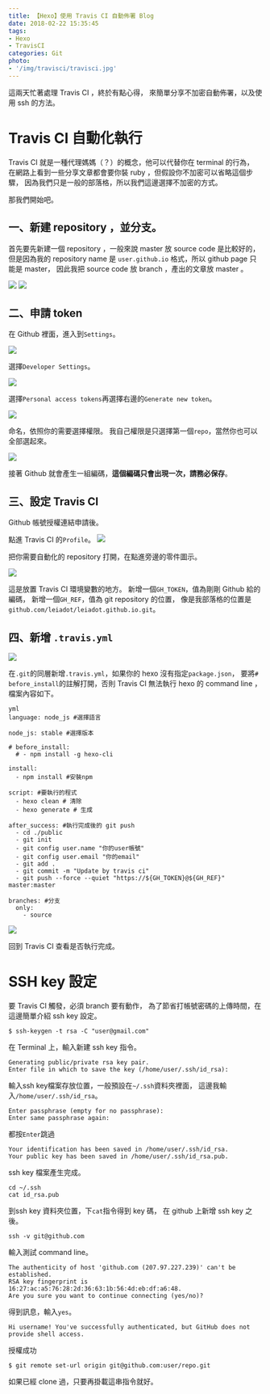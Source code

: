 ```yaml
---
title: 【Hexo】使用 Travis CI 自動佈署 Blog
date: 2018-02-22 15:35:45
tags:
- Hexo
- TravisCI
categories: Git
photo:
- '/img/travisci/travisci.jpg'
---
```


這兩天忙著處理 Travis CI ，終於有點心得，
來簡單分享不加密自動佈署，以及使用 ssh 的方法。

<!-- more -->

# Travis CI 自動化執行

Travis CI 就是一種代理媽媽（？）的概念，他可以代替你在 terminal 的行為，
在網路上看到一些分享文章都會要你裝 ruby ，但假設你不加密可以省略這個步驟，
因為我們只是一般的部落格，所以我們這邊選擇不加密的方式。

那我們開始吧。

## 一、新建 repository ，並分支。

首先要先新建一個 repository ，一般來說 master 放 source code 是比較好的，
但是因為我的 repository name 是 `user.github.io` 格式，所以 github page 只能是 master，
因此我把 source code 放 branch ，產出的文章放 master 。

![](/img/travisci/step01.png)
![](/img/travisci/step02.png)

## 二、申請 token

在 Github 裡面，進入到`Settings`。

![](/img/travisci/step03.png)

選擇`Developer Settings`。

![](/img/travisci/step04.png)

選擇`Personal access tokens`再選擇右邊的`Generate new token`。

![](/img/travisci/step05.png)

命名，依照你的需要選擇權限。
我自己權限是只選擇第一個`repo`，當然你也可以全部選起來。

![](/img/travisci/step06.png)

接著 Github 就會產生一組編碼，**這個編碼只會出現一次，請務必保存**。

## 三、設定 Travis CI

Github 帳號授權連結申請後。

點進 Travis CI 的`Profile`。
![](/img/travisci/step07.png)

把你需要自動化的 repository 打開，在點進旁邊的零件圖示。

![](/img/travisci/step08.png)

這是放置 Travis CI 環境變數的地方。 
新增一個`GH_TOKEN`，值為剛剛 Github 給的編碼，
新增一個`GH_REF`，值為 git repository 的位置，
像是我部落格的位置是`github.com/leiadot/leiadot.github.io.git`。

## 四、新增 `.travis.yml`

![](/img/travisci/step09.png)


在`.git`的同層新增`.travis.yml`，如果你的 hexo 沒有指定`package.json`，
要將`# before_install`的註解打開，否則 Travis CI 無法執行 hexo 的 command line ，檔案內容如下。

```
yml
language: node_js #選擇語言

node_js: stable #選擇版本

# before_install:
  # - npm install -g hexo-cli

install:
  - npm install #安裝npm

script: #要執行的程式
  - hexo clean # 清除
  - hexo generate # 生成

after_success: #執行完成後的 git push
  - cd ./public
  - git init
  - git config user.name "你的user帳號"
  - git config user.email "你的email"
  - git add .
  - git commit -m "Update by travis ci"
  - git push --force --quiet "https://${GH_TOKEN}@${GH_REF}" master:master

branches: #分支
  only:
    - source 
```

![](/img/travisci/step10.png)

回到 Travis CI 查看是否執行完成。

# SSH key 設定

要 Travis CI 觸發，必須 branch 要有動作，
為了節省打帳號密碼的上傳時間，在這邊簡單介紹 ssh key 設定。


```
$ ssh-keygen -t rsa -C "user@gmail.com"
```

在 Terminal 上，輸入新建 ssh key 指令。

```
Generating public/private rsa key pair.
Enter file in which to save the key (/home/user/.ssh/id_rsa): 
```

輸入ssh key檔案存放位置，一般預設在`~/.ssh`資料夾裡面，
這邊我輸入`/home/user/.ssh/id_rsa`。

```
Enter passphrase (empty for no passphrase):
Enter same passphrase again:
```
都按`Enter`跳過

```
Your identification has been saved in /home/user/.ssh/id_rsa.
Your public key has been saved in /home/user/.ssh/id_rsa.pub.
```
ssh key 檔案產生完成。

```
cd ~/.ssh
cat id_rsa.pub
```
到ssh key 資料夾位置，下`cat`指令得到 key 碼，
在 github 上新增 ssh key 之後。

```
ssh -v git@github.com
```

輸入測試 command line。

```
The authenticity of host 'github.com (207.97.227.239)' can't be established.
RSA key fingerprint is 16:27:ac:a5:76:28:2d:36:63:1b:56:4d:eb:df:a6:48.
Are you sure you want to continue connecting (yes/no)?
```
得到訊息，輸入`yes`。

```
Hi username! You've successfully authenticated, but GitHub does not provide shell access.
```
授權成功

```
$ git remote set-url origin git@github.com:user/repo.git
```
如果已經 clone 過，只要再掛載這串指令就好。